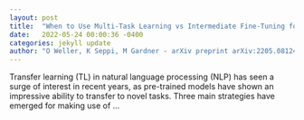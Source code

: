 ```yaml
---
layout: post
title:  "When to Use Multi-Task Learning vs Intermediate Fine-Tuning for Pre-Trained Encoder Transfer Learning"
date:   2022-05-24 00:00:36 -0400
categories: jekyll update
author: "O Weller, K Seppi, M Gardner - arXiv preprint arXiv:2205.08124, 2022"
---
```

Transfer learning (TL) in natural language processing (NLP) has seen a surge of interest in recent years, as pre-trained models have shown an impressive ability to transfer to novel tasks. Three main strategies have emerged for making use of …